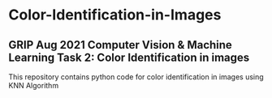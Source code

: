 # Color-Identification-in-Images
## GRIP Aug 2021 Computer Vision &amp; Machine Learning Task 2: Color Identification in images


This repository contains python code for color identification in images using KNN Algorithm
